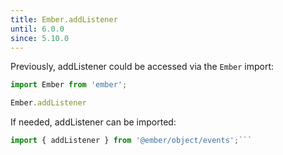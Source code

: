 ```yaml
---
title: Ember.addListener
until: 6.0.0
since: 5.10.0
---
```



Previously, addListener could be accessed via the `Ember` import:
```js
import Ember from 'ember';

Ember.addListener

```

 If needed, addListener can be imported:
```js
import { addListener } from '@ember/object/events';```
